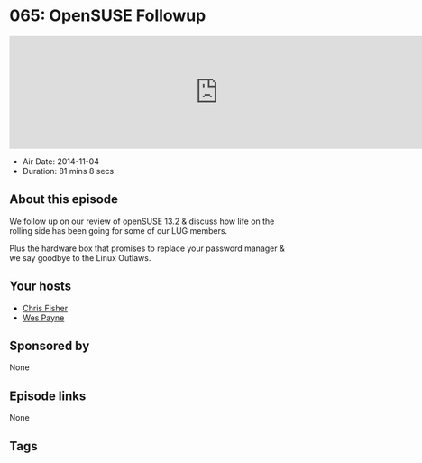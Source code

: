 # 065: OpenSUSE Followup

<iframe src="https://player.fireside.fm/v2/RUkczH-V+eiTpowqx?theme=dark" width="740" height="200" frameborder="0" scrolling="no"></iframe>

* Air Date: 2014-11-04
* Duration: 81 mins 8 secs

## About this episode

We follow up on our review of openSUSE 13.2 & discuss how life on the rolling side has been going for some of our LUG members. 

Plus the hardware box that promises to replace your password manager & we say goodbye to the Linux Outlaws.

## Your hosts
* [Chris Fisher](https://linuxunplugged.com/hosts/chrislas)
* [Wes Payne](https://linuxunplugged.com/hosts/wes)

## Sponsored by

None



## Episode links

None



## Tags

